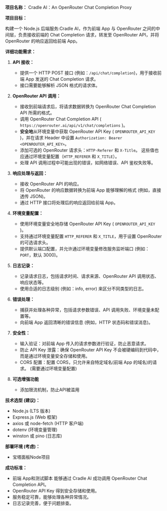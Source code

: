 
**项目名称：** Cradle AI：An OpenRouter Chat Completion Proxy

**项目目标：**

构建一个 Node.js 后端服务:Cradle AI，作为前端 App 与 OpenRouter 之间的中间层，负责接收前端的 Chat Completion 请求，转发至 OpenRouter API，并将 OpenRouter 的响应返回给前端 App。

**详细功能需求：**

1.  **API 接收：**
    *   提供一个 HTTP POST 接口 (例如：`/api/chat/completion`)，用于接收前端 App 发送的 Chat Completion 请求。
    *   接口需要能够解析 JSON 格式的请求体。

2.  **OpenRouter API 调用：**
    *   接收到前端请求后，将请求数据转换为 OpenRouter Chat Completion API 所需的格式。
    *   调用 OpenRouter Chat Completion API ( `https://openrouter.ai/api/v1/chat/completions` )。
    *   **安全地**从环境变量中获取 OpenRouter API Key ( `OPENROUTER_API_KEY` )，并在请求 Header 中设置 `Authorization: Bearer <OPENROUTER_API_KEY>`。
    *   添加可选的 OpenRouter 请求头：`HTTP-Referer` 和 `X-Title`。  这些值也应通过环境变量配置（`HTTP_REFERER` 和 `X_TITLE`）。
    *   处理 API 调用过程中可能出现的错误，如网络错误、API 鉴权失败等。

3.  **响应处理与返回：**
    *   接收 OpenRouter API 的响应。
    *   将 OpenRouter 的响应数据转换为前端 App 能够理解的格式 (例如，直接透传 JSON)。
    *   通过 HTTP 接口将处理后的响应返回给前端 App。

4.  **环境变量配置：**
    *   使用环境变量安全地存储 OpenRouter API Key ( `OPENROUTER_API_KEY` )。
    *   支持通过环境变量配置 `HTTP_REFERER` 和 `X_TITLE`，用于设置 OpenRouter 的可选请求头。
    *   提供默认端口配置，并允许通过环境变量修改服务监听端口 (例如：`PORT`，默认 3000)。

5.  **日志记录：**
    *   记录请求日志，包括请求时间、请求来源、OpenRouter API 调用状态、响应状态等。
    *   使用合适的日志级别 (例如：info, error) 来区分不同类型的日志。

6.  **错误处理：**
    *   捕获并处理各种异常，包括请求参数错误、API 调用失败、环境变量未配置等。
    *   向前端 App 返回清晰的错误信息 (例如，HTTP 状态码和错误消息)。

7.  **安全性：**
    *   输入验证：对前端 App 传入的请求参数进行验证，防止恶意请求。
    *   防止 API Key 泄露：确保 OpenRouter API Key 不会被硬编码到代码中，而是通过环境变量安全存储和使用。
    *   CORS 配置：配置 CORS，只允许来自特定域名(前端 App 的域名)的请求。 (需要通过环境变量配置)

8. **可选增强功能**
    *   添加限流机制，防止API被滥用


**技术选型 (建议)：**

*   Node.js (LTS 版本)
*   Express.js (Web 框架)
*   axios 或 node-fetch (HTTP 客户端)
*   dotenv (环境变量管理)
*   winston 或 pino (日志库)

**部署环境 (考虑)：**

*   宝塔面板Node项目

**成功标准：**

*   前端 App和测试脚本 能够通过 Cradle AI 成功调用 OpenRouter Chat Completion API。
*   OpenRouter API Key 得到安全存储和使用。
*   服务稳定可靠，能够处理各种异常情况。
*   日志记录完善，便于问题排查。

